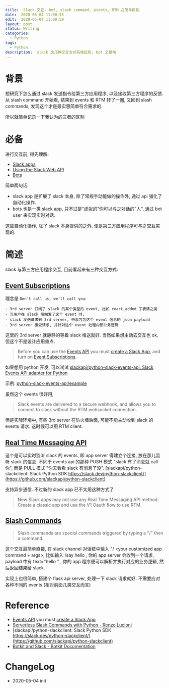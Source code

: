 ```yaml
---
title:  Slack 交互- bot, slash command, events, RTM 之简单区别
date:  2020-05-04 11:00:55
edit:  2020-05-04 11:00:59
layout: post
status: Writing
categories:
  - Python
tags:
  - Python
description:  slack 这几种交互方式有啥区别, bot 又是啥
---
```


# 背景

想研究下怎么通过 slack 发送指令给第三方应用程序, 以及接收第三方程序的反馈.  从 slash command 开始看, 结果到 events 和 RTM 转了一圈, 又回到 slash commands, 发现这个才是最实惠简单符合需求的.

所以就简单记录一下我认为的三者的区别


# 必备

进行交互前, 得先理解:

- [Slack apps](https://api.slack.com/start/overview)
- [Using the Slack Web API](https://api.slack.com/web)
- [Bots](https://api.slack.com/bot-users#bots-overview)

简单两句话:
- slack app 是扩展了 slack 本身, 除了常规手动能做的操作外, 通过 api 强化了自动化操作. 
- bots 也是一类 slack app, 只不过是"虚拟的"你可以与之对话的"人", 通过 bot user 来实现实时对话.

这些自动化操作, 除了 slack 本身提供的之外, 便是第三方应用程序可与之交互实现的.

# 简述

slack 与第三方应用程序交互, 目前看起来有三种交互方式:

## [Event Subscriptions](https://api.slack.com/events-api#subscriptions)

理念是 `Don't call us, we'll call you`:

    - 3rd server 订阅了 slack 的某个类型的 event, 比如 react_added 了表情之类
    - 当用户在 slack 端触发了这个 event 时,
    - slack 发送请求到 3rd server, 带着包含这个 event 信息的 json payload
    - 3rd server 接受请求, 并针对这个 event 处理内部业务逻辑

这里的 3rd server 就静静的等着 slack 推送就好. 当然如果想主动去交互也 ok, 但这个不是设计应用重点.

> Before you can use the [Events API](https://api.slack.com/events-api) you must [create a Slack App](https://api.slack.com/apps/new), and turn on [Event Subscriptions](https://api.slack.com/events-api#subscriptions).

如果想用 python 开发, 可以试试 
[slackapi/python-slack-events-api: Slack Events API adapter for Python](https://github.com/slackapi/python-slack-events-api)

示例: [python-slack-events-api/example](https://github.com/slackapi/python-slack-events-api/tree/master/example)

虽然这个 events 很好用, 

>  Slack events are delivered to a secure webhook, and allows you to connect to slack without the RTM websocket connection.

但是实际环境中, 有些 3rd server 在防火墙后面, 可能不能主动收到 slack 的 events 请求. 这时候可以用 RTM client.

## [Real Time Messaging API](https://api.slack.com/rtm)

这个是可以实时监听 slack 的 events, 即 app server 得建立个连接, 放在那儿监听 slack 的信息. 不同于 events api 的那种 PUSH 模式 "slack 有了消息就 call 你", 而是 PULL 模式 "你去看看 slack 有消息了没". 
[slackapi/python-slackclient: Slack Python SDK https://slack.dev/python-slackclient/](https://github.com/slackapi/python-slackclient)

支持异步通信. 不过新的 slack app 已不太用这种方式了

>  New Slack apps may not use any Real Time Messaging API method. Create a classic app and use the V1 Oauth flow to use RTM.


## [Slash Commands](https://api.slack.com/slash-commands)
> Slash commands are special commands triggered by typing a "/" then a command. 

这个交互最简单直接, 在 slack channel 对话框中输入 "/<slash command> <your customized app command + args>, 比如输入 /say hello <name>, 你的 app server 会收到一个请求, payload 中有 text="hello <name>" , 你的 app 程序便可以解析并执行对应的业务逻辑, 然后返回结果给 slack.

实现上也很简单, 搭建个 flask api server, 处理一下 slack 请求就好. 不需要应对各种不同的 events (相对前面几类交互而言)

# Reference

- [Events API](https://api.slack.com/events-api) you must [create a Slack App](https://api.slack.com/apps/new)
- [Serverless Slash Commands with Python - Renzo Lucioni](https://renzo.lucioni.xyz/serverless-slash-commands-with-python/)
- [slackapi/python-slackclient: Slack Python SDK https://slack.dev/python-slackclient/](https://github.com/slackapi/python-slackclient)
- [Botkit and Slack - Botkit Documentation](https://botkit.ai/docs/v0/readme-slack.html)

# ChangeLog
- 2020-05-04 init
